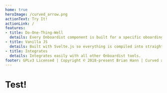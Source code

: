 ```yaml
---
home: true
heroImage: /curved_arrow.png
actionText: Try It!
actionLink: /
features:
- title: Do-One-Thing-Well
  details: Every Onboardist component is built for a specific oboarding task, and tailored to make the experience enjoyable for users.
- title: Vanilla JS
  details: Built with Svelte.js so everything is compiled into straight JavaScript. Use it in every framework, or no framework!
- title: Integrates
  details: Integrates easily with all other Onboardist tools.
footer: GPLv3 Licensed | Copyright © 2018-present Brian Hann | Curved arrow by Andres Vrant from the Noun Project
---
```


# Test!

